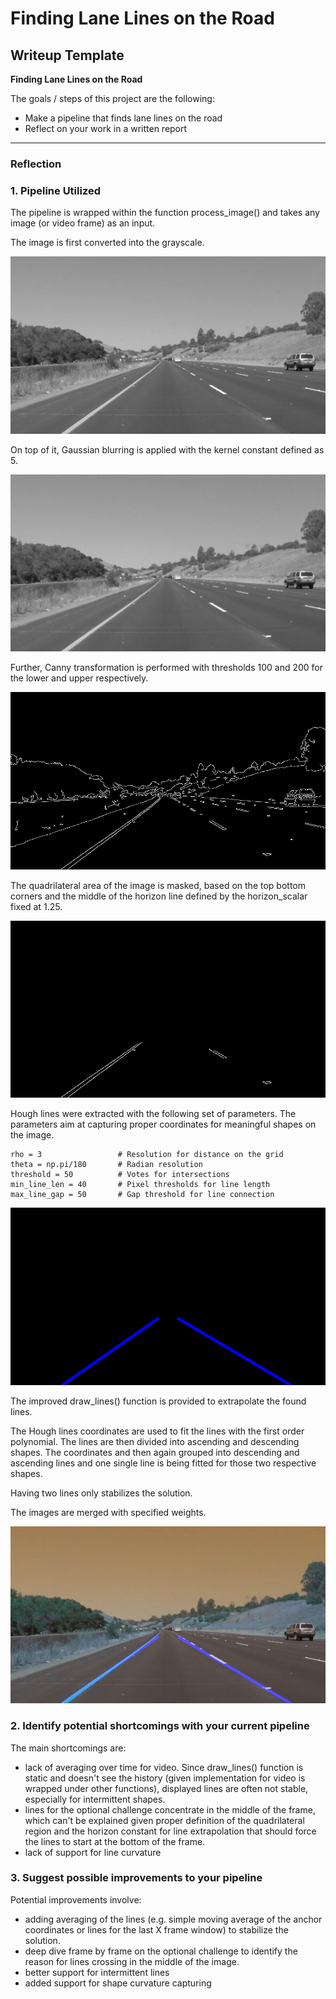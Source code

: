 # **Finding Lane Lines on the Road** 

## Writeup Template

**Finding Lane Lines on the Road**

The goals / steps of this project are the following:
* Make a pipeline that finds lane lines on the road
* Reflect on your work in a written report


[//]: # (Image References)
[image1]: ./test_images_output/grayScale.jpg "Grayscale"
[image2]: ./test_images_output/gaussianBlur.jpg "Gaussian Blur"
[image3]: ./test_images_output/cannyTransform.jpg "Canny Transformation"
[image4]: ./test_images_output/quadrilateralMask.jpg "Quadrilateral Mask"
[image5]: ./test_images_output/houghLines.jpg "Hough Lines"
[image6]: ./test_images_output/weightedImage.jpg "Weighted Image"

---

### Reflection

### 1. Pipeline Utilized

The pipeline is wrapped within the function process_image() and takes any image (or video frame) as an input.

The image is first converted into the grayscale.

![alt text][image1]

On top of it, Gaussian blurring is applied with the kernel constant defined as 5.

![alt text][image2]

Further, Canny transformation is performed with thresholds 100 and 200 for the lower and upper respectively.

![alt text][image3]

The quadrilateral area of the image is masked, based on the top bottom corners and the middle of the horizon line defined by the horizon_scalar fixed at 1.25. 

![alt text][image4]

Hough lines were extracted with the following set of parameters. The parameters aim at capturing proper coordinates for meaningful shapes on the image.

    rho = 3                 # Resolution for distance on the grid
    theta = np.pi/180       # Radian resolution
    threshold = 50          # Votes for intersections
    min_line_len = 40       # Pixel thresholds for line length
    max_line_gap = 50       # Gap threshold for line connection

![alt text][image5]

The improved draw_lines() function is provided to extrapolate the found lines.

The Hough lines coordinates are used to fit the lines with the first order polynomial. The lines are then divided into ascending and descending shapes. The coordinates and then again grouped into descending and ascending lines and one single line is being fitted for those two respective shapes.

Having two lines only stabilizes the solution.

The images are merged with specified weights.

![alt text][image6]


### 2. Identify potential shortcomings with your current pipeline


The main shortcomings are:
- lack of averaging over time for video. Since draw_lines() function is static and doesn't see the history (given implementation for video is wrapped under other functions), displayed lines are often not stable, especially for intermittent shapes.
- lines for the optional challenge concentrate in the middle of the frame, which can't be explained given proper definition of the quadrilateral region and the horizon constant for line extrapolation that should force the lines to start at the bottom of the frame.
- lack of support for line curvature


### 3. Suggest possible improvements to your pipeline

Potential improvements involve:
- adding averaging of the lines (e.g. simple moving average of the anchor coordinates or lines for the last X frame window) to stabilize the solution. 
- deep dive frame by frame on the optional challenge to identify the reason for lines crossing in the middle of the image.
- better support for intermittent lines
- added support for shape curvature capturing
